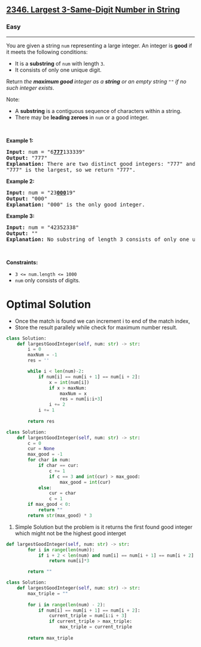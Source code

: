 <h2><a href="https://leetcode.com/problems/largest-3-same-digit-number-in-string">2346. Largest 3-Same-Digit Number in String</a></h2><h3>Easy</h3><hr><p>You are given a string <code>num</code> representing a large integer. An integer is <strong>good</strong> if it meets the following conditions:</p>

<ul>
	<li>It is a <strong>substring</strong> of <code>num</code> with length <code>3</code>.</li>
	<li>It consists of only one unique digit.</li>
</ul>

<p>Return <em>the <strong>maximum good </strong>integer as a <strong>string</strong> or an empty string </em><code>&quot;&quot;</code><em> if no such integer exists</em>.</p>

<p>Note:</p>

<ul>
	<li>A <strong>substring</strong> is a contiguous sequence of characters within a string.</li>
	<li>There may be <strong>leading zeroes</strong> in <code>num</code> or a good integer.</li>
</ul>

<p>&nbsp;</p>
<p><strong class="example">Example 1:</strong></p>

<pre>
<strong>Input:</strong> num = &quot;6<strong><u>777</u></strong>133339&quot;
<strong>Output:</strong> &quot;777&quot;
<strong>Explanation:</strong> There are two distinct good integers: &quot;777&quot; and &quot;333&quot;.
&quot;777&quot; is the largest, so we return &quot;777&quot;.
</pre>

<p><strong class="example">Example 2:</strong></p>

<pre>
<strong>Input:</strong> num = &quot;23<strong><u>000</u></strong>19&quot;
<strong>Output:</strong> &quot;000&quot;
<strong>Explanation:</strong> &quot;000&quot; is the only good integer.
</pre>

<p><strong class="example">Example 3:</strong></p>

<pre>
<strong>Input:</strong> num = &quot;42352338&quot;
<strong>Output:</strong> &quot;&quot;
<strong>Explanation:</strong> No substring of length 3 consists of only one unique digit. Therefore, there are no good integers.
</pre>

<p>&nbsp;</p>
<p><strong>Constraints:</strong></p>

<ul>
	<li><code>3 &lt;= num.length &lt;= 1000</code></li>
	<li><code>num</code> only consists of digits.</li>
</ul>

# Optimal Solution 
* Once the match is found we can increment i to end of the match index, 
* Store the result parallely while check for maximum number result. 

```python
class Solution:
    def largestGoodInteger(self, num: str) -> str:
        i = 0
        maxNum = -1
        res = ''

        while i < len(num)-2:
            if num[i] == num[i + 1] == num[i + 2]:
                x = int(num[i])
                if x > maxNum:
                    maxNum = x
                    res = num[i:i+3]
                i += 2
            i += 1
                
        return res
```

```python
class Solution:
    def largestGoodInteger(self, num: str) -> str:
        c = 0
        cur = None
        max_good = -1
        for char in num:
            if char == cur:
                c += 1
                if c == 3 and int(cur) > max_good:
                    max_good = int(cur)
            else:
                cur = char
                c = 1
        if max_good < 0:
            return ""
        return str(max_good) * 3
```

1. Simple Solution but the problem is it returns the first found good integer which might not be the highest good interget
```python 
def largestGoodInteger(self, num: str) -> str:
        for i in range(len(num)):
            if i + 2 < len(num) and num[i] == num[i + 1] == num[i + 2]:
                return num[i]*3

        return ""
```

```python
class Solution:
    def largestGoodInteger(self, num: str) -> str:
        max_triple = ""
        
        for i in range(len(num) - 2):
            if num[i] == num[i + 1] == num[i + 2]:
                current_triple = num[i:i + 3]
                if current_triple > max_triple:
                    max_triple = current_triple
        
        return max_triple
```
